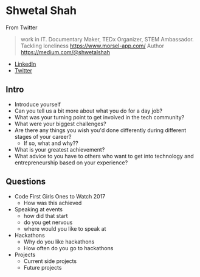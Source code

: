 # Shwetal Shah

From Twitter
> work in IT. Documentary Maker, TEDx Organizer, STEM Ambassador. Tackling loneliness https://www.morsel-app.com/  Author https://medium.com/@shwetalshah 

- [LinkedIn](https://www.linkedin.com/in/shwetalshah/)
- [Twitter](https://twitter.com/IamShwetal)


## Intro

- Introduce yourself 
- Can you tell us a bit more about what you do for a day job?
- What was your turning point to get involved in the tech community?
- What were your biggest challenges?
- Are there any things you wish you'd done differently during different stages of your career?
   - If so, what and why??
- What is your greatest achievement?
- What advice to you have to others who want to get into technology and entrepreneurship based on your experience?

## Questions

- Code First Girls Ones to Watch 2017
   - How was this achieved
- Speaking at events
   - how did that start
   - do you get nervous
   - where would you like to speak at
- Hackathons
   - Why do you like hackathons
   - How often do you go to hackathons
- Projects
   - Current side projects
   - Future projects
